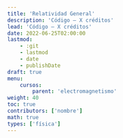 ```yaml
---
title: 'Relatividad General'
description: 'Código — X créditos'
lead: 'Código — X créditos'
date: 2022-06-25T02:00:00
lastmod:
    - :git
    - lastmod
    - date
    - publishDate
draft: true
menu:
    cursos:
        parent: 'electromagnetismo'
weight: 40
toc: true
contributors: ['nombre']
math: true
types: ['física']
---
```

